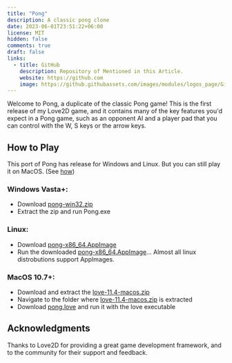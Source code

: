 ```yaml
---
title: "Pong"
description: A classic pong clone
date: 2023-06-01T23:51:22+06:00
license: MIT
hidden: false
comments: true
draft: false
links:
  - title: GitHub
    description: Repository of Mentioned in this Article.
    website: https://github.com
    image: https://github.githubassets.com/images/modules/logos_page/GitHub-Mark.png
---
```

Welcome to Pong, a duplicate of the classic Pong game! This is the first release of my Love2D game, and it contains many of the key features you'd expect in a Pong game, such as an opponent AI and a player pad that you can control with the W, S keys or the arrow keys.

## How to Play

This port of Pong has release for Windows and Linux. But you can still play it on MacOS. (See [how](#macos-107))

### Windows Vasta+:

* Download [pong-win32.zip](https://github.com/Kitcodail/Pong/releases/tag/1.0.0)
* Extract the zip and run Pong.exe

### Linux:

* Download [pong-x86_64.AppImage](https://github.com/Kitcodail/Pong/releases/tag/1.0.0)
* Run the downloaded [pong-x86_64.AppImage](https://github.com/Kitcodail/Pong/releases/tag/1.0.0)... Almost all linux distrobutions support AppImages.

### MacOS 10.7+:

* Download and extract the [love-11.4-macos.zip](https://github.com/love2d/love/releases/download/11.4/love-11.4-macos.zip)
* Navigate to the folder where [love-11.4-macos.zip](https://github.com/love2d/love/releases/download/11.4/love-11.4-macos.zip) is extracted
* Download [pong.love](https://github.com/Kitcodail/Pong/releases/tag/1.0.0) and run it with the love executable

## Acknowledgments

Thanks to Love2D for providing a great game development framework, and to the community for their support and feedback.
